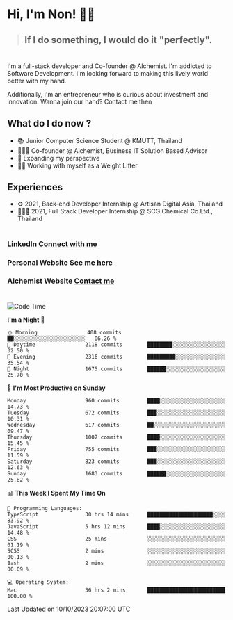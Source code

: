 # Hi, I'm Non! 🖐🏻

> ## If I do something, I would do it "perfectly".

#

I'm a full-stack developer and Co-founder @ Alchemist. I'm addicted to Software Development. I'm looking forward to making this lively world better with my hand.

Additionally, I'm an entrepreneur who is curious about investment and innovation. Wanna join our hand? Contact me then

## What do I do now ?

- 📚 Junior Computer Science Student @ KMUTT, Thailand
- 🧑🏻‍💻 Co-founder @ Alchemist, Business IT Solution Based Advisor
- 🌈 Expanding my perspective
- 🏋🏻 Working with myself as a Weight Lifter

## Experiences

- ⚙️ 2021, Back-end Developer Internship @ Artisan Digital Asia, Thailand
- 🧑🏻‍💻 2021, Full Stack Developer Internship @ SCG Chemical Co.Ltd., Thailand

#

### LinkedIn [Connect with me](https://www.linkedin.com/in/non-nontra/)

### Personal Website [See me here](https://nonnontra.com/)

### Alchemist Website [Contact me](https://alchemist-softwarehouse.co/)

#

<!--START_SECTION:waka-->
![Code Time](http://img.shields.io/badge/Code%20Time-3%2C196%20hrs%207%20mins-blue)

**I'm a Night 🦉** 

```text
🌞 Morning                408 commits         ██░░░░░░░░░░░░░░░░░░░░░░░   06.26 % 
🌆 Daytime                2118 commits        ████████░░░░░░░░░░░░░░░░░   32.50 % 
🌃 Evening                2316 commits        █████████░░░░░░░░░░░░░░░░   35.54 % 
🌙 Night                  1675 commits        ██████░░░░░░░░░░░░░░░░░░░   25.70 % 
```
📅 **I'm Most Productive on Sunday** 

```text
Monday                   960 commits         ████░░░░░░░░░░░░░░░░░░░░░   14.73 % 
Tuesday                  672 commits         ███░░░░░░░░░░░░░░░░░░░░░░   10.31 % 
Wednesday                617 commits         ██░░░░░░░░░░░░░░░░░░░░░░░   09.47 % 
Thursday                 1007 commits        ████░░░░░░░░░░░░░░░░░░░░░   15.45 % 
Friday                   755 commits         ███░░░░░░░░░░░░░░░░░░░░░░   11.59 % 
Saturday                 823 commits         ███░░░░░░░░░░░░░░░░░░░░░░   12.63 % 
Sunday                   1683 commits        ██████░░░░░░░░░░░░░░░░░░░   25.82 % 
```


📊 **This Week I Spent My Time On** 

```text
💬 Programming Languages: 
TypeScript               30 hrs 14 mins      █████████████████████░░░░   83.92 % 
JavaScript               5 hrs 12 mins       ████░░░░░░░░░░░░░░░░░░░░░   14.48 % 
CSS                      25 mins             ░░░░░░░░░░░░░░░░░░░░░░░░░   01.19 % 
SCSS                     2 mins              ░░░░░░░░░░░░░░░░░░░░░░░░░   00.13 % 
Bash                     2 mins              ░░░░░░░░░░░░░░░░░░░░░░░░░   00.09 % 

💻 Operating System: 
Mac                      36 hrs 2 mins       █████████████████████████   100.00 % 
```


 Last Updated on 10/10/2023 20:07:00 UTC
<!--END_SECTION:waka-->
